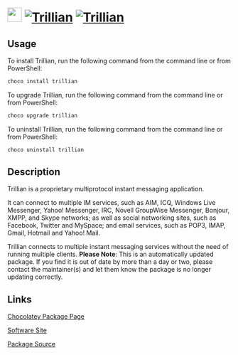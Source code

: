 ﻿# <img src="https://cdn.jsdelivr.net/gh/mkevenaar/chocolatey-packages@c52e6367f74d115a1311e51e2fac041fd8d54cc4/icons/trillian.png" width="32" height="32"/> [![Trillian](https://img.shields.io/chocolatey/v/trillian.svg?label=Trillian)](https://chocolatey.org/packages/trillian) [![Trillian](https://img.shields.io/chocolatey/dt/trillian.svg)](https://chocolatey.org/packages/trillian)

## Usage
To install Trillian, run the following command from the command line or from PowerShell:
```powershell
choco install trillian
```

To upgrade Trillian, run the following command from the command line or from PowerShell:
```powershell
choco upgrade trillian
```

To uninstall Trillian, run the following command from the command line or from PowerShell:
```powershell
choco uninstall trillian
```

## Description
Trillian is a proprietary multiprotocol instant messaging application.

It can connect to multiple IM services, such as AIM, ICQ, Windows Live Messenger, Yahoo! Messenger, IRC, Novell GroupWise Messenger, Bonjour, XMPP, and Skype networks; as well as social networking sites, such as Facebook, Twitter and MySpace; and email services, such as POP3, IMAP, Gmail, Hotmail and Yahoo! Mail.

Trillian connects to multiple instant messaging services without the need of running multiple clients.
**Please Note**: This is an automatically updated package. If you find it is
out of date by more than a day or two, please contact the maintainer(s) and
let them know the package is no longer updating correctly.


## Links
[Chocolatey Package Page](https://chocolatey.org/packages/trillian)

[Software Site](https://www.trillian.im/download/)

[Package Source](https://github.com/mkevenaar/chocolatey-packages/tree/master/automatic/trillian)

